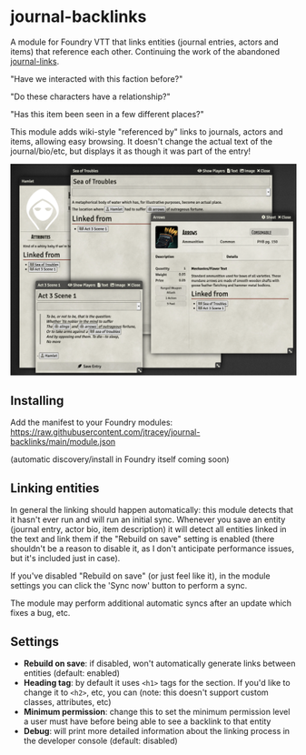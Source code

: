 # journal-backlinks
A module for Foundry VTT that links entities (journal entries, actors and items) that reference each other. Continuing the work of the abandoned [journal-links](https://github.com/Sigafoos/journal-links).

"Have we interacted with this faction before?"

"Do these characters have a relationship?"

"Has this item been seen in a few different places?"

This module adds wiki-style "referenced by" links to journals, actors and items, allowing easy browsing. It doesn't change the actual text of the journal/bio/etc, but displays it as though it was part of the entry!

![a variety of entities showing links](example.png)

## Installing
Add the manifest to your Foundry modules: https://raw.githubusercontent.com/jtracey/journal-backlinks/main/module.json

(automatic discovery/install in Foundry itself coming soon)

## Linking entities
In general the linking should happen automatically: this module detects that it hasn't ever run and will run an initial sync. Whenever you save an entity (journal entry, actor bio, item description) it will detect all entities linked in the text and link them if the "Rebuild on save" setting is enabled (there shouldn't be a reason to disable it, as I don't anticipate performance issues, but it's included just in case).

If you've disabled "Rebuild on save" (or just feel like it), in the module settings you can click the 'Sync now' button to perform a sync.

The module may perform additional automatic syncs after an update which fixes a bug, etc.

## Settings
* **Rebuild on save**: if disabled, won't automatically generate links between entities (default: enabled)
* **Heading tag**: by default it uses `<h1>` tags for the section. If you'd like to change it to `<h2>`, etc, you can (note: this doesn't support custom classes, attributes, etc)
* **Minimum permission**: change this to set the minimum permission level a user must have before being able to see a backlink to that entity
* **Debug**: will print more detailed information about the linking process in the developer console (default: disabled)

